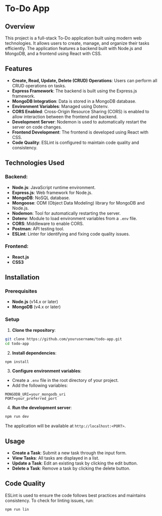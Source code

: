 # To-Do App
## Overview
This project is a full-stack To-Do application built using modern web technologies. It allows users to create, manage, and organize their tasks efficiently. The application features a backend built with 
Node.js and MongoDB, and a frontend using React with CSS.
## Features
- **Create, Read, Update, Delete (CRUD) Operations**: Users can perform all CRUD operations on tasks.
- **Express Framework**: The backend is built using the Express.js framework.
- **MongoDB Integration**: Data is stored in a MongoDB database.
- **Environment Variables**: Managed using Dotenv.
- **CORS Enabled**: Cross-Origin Resource Sharing (CORS) is enabled to allow interaction between the frontend and backend.
- **Development Server**: Nodemon is used to automatically restart the server on code changes.
- **Frontend Development**: The frontend is developed using React with CSS.
- **Code Quality**: ESLint is configured to maintain code quality and consistency.
## Technologies Used
### Backend:
- **Node.js**: JavaScript runtime environment.
- **Express.js**: Web framework for Node.js.
- **MongoDB**: NoSQL database.
- **Mongoose**: ODM (Object Data Modeling) library for MongoDB and Node.js.
- **Nodemon**: Tool for automatically restarting the server.
- **Dotenv**: Module to load environment variables from a `.env` file.
- **CORS**: Middleware to enable CORS.
- **Postman**: API testing tool.
- **ESLint**: Linter for identifying and fixing code quality issues.
### Frontend:
- **React.js**
- **CSS3**
## Installation
### Prerequisites
- **Node.js** (v14.x or later)
- **MongoDB** (v4.x or later)
### Setup
1. **Clone the repository**:
 ```bash
 git clone https://github.com/yourusername/todo-app.git
 cd todo-app
 ```
2. **Install dependencies**:
 ```bash
 npm install
 ```
3. **Configure environment variables**:
 - Create a `.env` file in the root directory of your project.
 - Add the following variables:
 ```plaintext
 MONGODB_URI=your_mongodb_uri
 PORT=your_preferred_port
 ```
4. **Run the development server**:
 ```bash
 npm run dev
 ```
 The application will be available at `http://localhost:<PORT>`.
## Usage
- **Create a Task**: Submit a new task through the input form.
- **View Tasks**: All tasks are displayed in a list.
- **Update a Task**: Edit an existing task by clicking the edit button.
- **Delete a Task**: Remove a task by clicking the delete button.
## Code Quality
ESLint is used to ensure the code follows best practices and maintains consistency. To check for linting issues, run:
```bash
npm run lin




